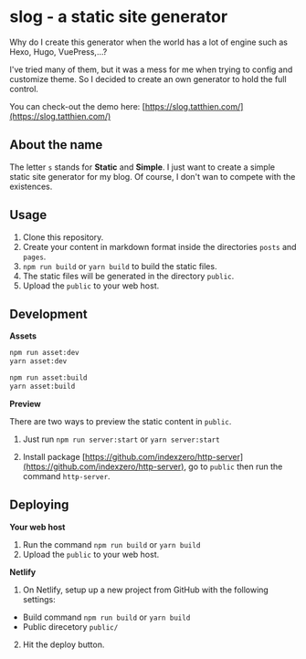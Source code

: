# slog - a static site generator

Why do I create this generator when the world has a lot of engine such as Hexo, Hugo, VuePress,...?

I've tried many of them, but it was a mess for me when trying to config and customize theme. So I decided to create an own generator to hold the full control.

You can check-out the demo here: [https://slog.tatthien.com/](https://slog.tatthien.com/)

## About the name

The letter `s` stands for **Static** and **Simple**. I just want to create a simple static site generator for my blog. Of course, I don't wan to compete with the existences.

## Usage

1. Clone this repository.
2. Create your content in markdown format inside the directories `posts` and `pages`.
3. `npm run build` or `yarn build` to build the static files.
4. The static files will be generated in the directory `public`.
5. Upload the `public` to your web host.

## Development

**Assets**

```bash
npm run asset:dev
yarn asset:dev
```

```bash
npm run asset:build
yarn asset:build
```

**Preview**

There are two ways to preview the static content in `public`.

1. Just run `npm run server:start` or `yarn server:start`

2. Install package [https://github.com/indexzero/http-server](https://github.com/indexzero/http-server), go to `public` then run the command `http-server`.

## Deploying

**Your web host**

1. Run the command `npm run build` or `yarn build`
2. Upload the `public` to your web host.

**Netlify**

1. On Netlify, setup up a new project from GitHub with the following settings:

- Build command `npm run build` or `yarn build`
- Public direcetory `public/`

2. Hit the deploy button.
